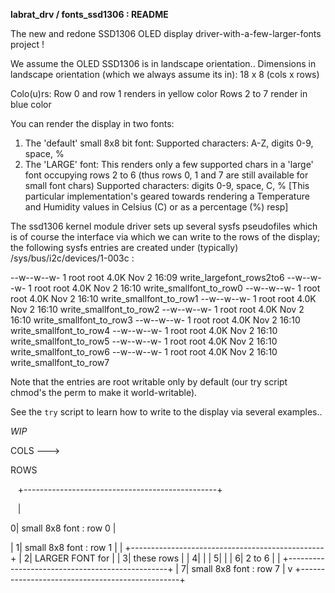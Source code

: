 **labrat_drv / fonts_ssd1306 : README**

The new and redone SSD1306 OLED display driver-with-a-few-larger-fonts project !

We assume the OLED SSD1306 is in landscape orientation..
Dimensions in landscape orientation (which we always assume its in):
 18 x 8 (cols x rows)

Colo(u)rs:
 Row 0 and row 1 renders in yellow color
 Rows 2 to 7 render in blue color

You can render the display in two fonts:
1. The 'default' small 8x8 bit font:
   Supported characters:
   A-Z, digits 0-9, space, %
2. The 'LARGE' font:
   This renders only a few supported chars in a 'large' font occupying rows 2 to 6
   (thus rows 0, 1 and 7 are still available for small font chars)
   Supported characters:
   digits 0-9, space, C, %
   [This particular implementation's geared towards rendering a Temperature and
   Humidity values in Celsius (C) or as a percentage (%) resp]

The ssd1306 kernel module driver sets up several sysfs pseudofiles which is of
course the interface via which we can write to the rows of the display; the
following sysfs entries are created under (typically)
/sys/bus/i2c/devices/1-003c :

--w--w--w- 1 root root 4.0K Nov  2 16:09 write_largefont_rows2to6
--w--w--w- 1 root root 4.0K Nov  2 16:10 write_smallfont_to_row0
--w--w--w- 1 root root 4.0K Nov  2 16:10 write_smallfont_to_row1
--w--w--w- 1 root root 4.0K Nov  2 16:10 write_smallfont_to_row2
--w--w--w- 1 root root 4.0K Nov  2 16:10 write_smallfont_to_row3
--w--w--w- 1 root root 4.0K Nov  2 16:10 write_smallfont_to_row4
--w--w--w- 1 root root 4.0K Nov  2 16:10 write_smallfont_to_row5
--w--w--w- 1 root root 4.0K Nov  2 16:10 write_smallfont_to_row6
--w--w--w- 1 root root 4.0K Nov  2 16:10 write_smallfont_to_row7

Note that the entries are root writable only by default (our try script chmod's
the perm to make it world-writable).

See the `try` script to learn how to write to the display via several examples..



*WIP*
                
   COLS --->

ROWS

&nbsp;&nbsp;&nbsp;+------------------------------------------------+

&nbsp;&nbsp;&nbsp;|

0|    small 8x8 font : row 0                      |

|         1|    small 8x8 font : row 1                      |
|          +------------------------------------------------+
|         2|              LARGER FONT for                   |
|         3|                these rows                      |
|         4|                                                |
|         5|                                                |
|         6|                 2 to 6                         |
|          +------------------------------------------------+
|         7|    small 8x8 font : row 7                      |
v          +------------------------------------------------+


